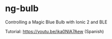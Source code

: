 # ng-bulb
Controlling a Magic Blue Bulb with Ionic 2 and BLE

Tutorial: https://youtu.be/ika0NlA7Aew (Spanish)
